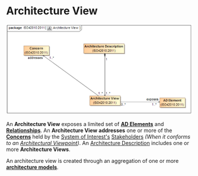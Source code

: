 # Architecture View

![Architecture Vew](../Resources/Architecture_View.png)

An **Architecture View** exposes a limited set of **[AD Elements](Architecture_Description_Element.md)** and **[Relationships](Correspondence.md)**. An **Architecture View** **addresses** one or more of the **[Concerns](Concern.md)** held by the [System of Interest's](System_of_Interest.md) [Stakeholders](Stakeholder.md) *(When it conforms to an [Architectural Viewpoint](Architecture_Viewpoint.md))*.
An [Architecture Description](Architecture_Description.md) includes one or more **Architecture Views**.

An architecture view is created through an aggregation of one or more **[architecture models](Model.md)**.
